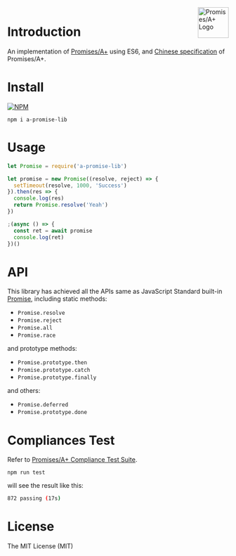 <a href="http://promisesaplus.com/">
  <img src="http://promisesaplus.com/assets/logo-small.png" alt="Promises/A+ Logo" title="Promises/A+" align="right" width="70px" />
</a>

# Introduction

An implementation of [Promises/A+](http://promisesaplus.com/) using ES6, and [Chinese specification](https://github.com/mingmingwon/a-promise-lib/blob/master/spec_cn.md) of Promises/A+.

# Install
[![NPM](https://nodei.co/npm/a-promise-lib.png)](https://nodei.co/npm/a-promise-lib/)

```node
npm i a-promise-lib
```
# Usage

```js
let Promise = require('a-promise-lib')

let promise = new Promise((resolve, reject) => {
  setTimeout(resolve, 1000, 'Success')
}).then(res => {
  console.log(res)
  return Promise.resolve('Yeah')
})

;(async () => {
  const ret = await promise
  console.log(ret)
})()
```

# API
This library has achieved all the APIs same as JavaScript Standard built-in [Promise](https://developer.mozilla.org/en-US/docs/Web/JavaScript/Reference/Global_Objects/Promise), including static methods:

- `Promise.resolve`
- `Promise.reject`
- `Promise.all`
- `Promise.race`

and prototype methods:

- `Promise.prototype.then`
- `Promise.prototype.catch`
- `Promise.prototype.finally`

and others:

- `Promise.deferred`
- `Promise.prototype.done`

# Compliances Test

Refer to [Promises/A+ Compliance Test Suite](https://github.com/promises-aplus/promises-tests).

```node
npm run test
```

will see the result like this:

```bash
872 passing (17s)
```


# License

The MIT License (MIT)
